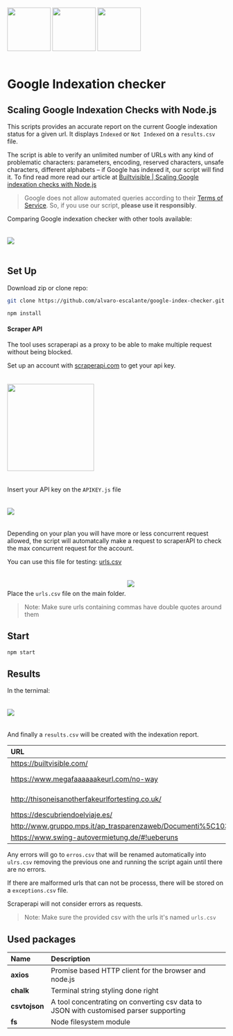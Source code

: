 <div>
  <img height="100" vspace='20' src="https://pbs.twimg.com/profile_images/1041703245683548160/lQz91qoP_400x400.jpg">
  <img height="100" vspace='20' src="https://app.builtvisible.com/public/scraper.jpg">
  <img height="100" vspace='20' src="https://cdn.worldvectorlogo.com/logos/nodejs-icon.svg">&nbsp;&nbsp;
  <h1>Google Indexation checker</h1>
</div>

 Scaling Google Indexation Checks with Node.js
---------------------------------------------------------------------------------------

This scripts provides an accurate report on the current Google indexation status for a given url. It displays `Indexed` or `Not Indexed` on a `results.csv` file.

The script is able to verify an unlimited number of URLs with any kind of problematic characters: parameters, encoding, reserved characters, unsafe characters, different alphabets – if Google has indexed it, our script will find it. To find read more read our article at <a href='https://builtvisible.com/scaling-google-indexation-checks-with-node-js/'>Builtvisible | Scaling Google indexation checks with Node.js</a>

> Google does not allow automated queries according to their <a href='https://support.google.com/webmasters/answer/66357?hl=en' target='_blank'>Terms of Service</a>. So, if you use our script, <strong>please use it responsibly</strong>.

Comparing Google indexation checker with other tools available:

<img vspace='20' src='https://app.builtvisible.com/public/chart.png'>

## Set Up

Download zip or clone repo:

```bash
git clone https://github.com/alvaro-escalante/google-index-checker.git
```

```bash
npm install
```

#### Scraper API 

The tool uses scraperapi as a proxy to be able to make multiple request without being blocked.

Set up an account with <a href="https://www.scraperapi.com/?fp_ref=alvaro14">scraperapi.com</a> to get your api key.

<img height='200' vspace='20' src="https://app.builtvisible.com/public/scraperkey.jpg?">


Insert your API key on the `APIKEY.js` file

<img vspace='20' src="https://app.builtvisible.com/public/apikey.jpg">

Depending on your plan you will have more or less concurrent request allowed, the script will automatcally make a request to scraperAPI to check the max concurrent request for the account.


You can use this file for testing: <a href='https://app.builtvisible.com/public/urls.csv'>urls.csv</a>


Place the `urls.csv` file on the main folder.
<img vspace='20' src="https://app.builtvisible.com/public/urls.jpg?">

> Note: Make sure urls containing commas have double quotes around them

## Start

```bash
npm start
``` 


## Results

In the ternimal:

<img vspace='20' src="https://app.builtvisible.com/public/results.jpg">

And finally a `results.csv` will be created with the indexation report.

| URL | Status |
| :--------- | :--------------------
https://builtvisible.com/ | Indexed
https://www.megafaaaaaakeurl.com/no-way | Not Indexed
http://thisoneisanotherfakeurlfortesting.co.uk/ | Not Indexed
https://descubriendoelviaje.es/ | Indexed
http://www.gruppo.mps.it/ap_trasparenzaweb/Documenti%5C103029489.pdf | Indexed
https://www.swing-autovermietung.de/#!ueberuns | Indexed

Any errors will go to `erros.csv` that will be renamed automatically into `ulrs.csv` removing the previous one and running the script again until there are no errors.

If there are malformed urls that can not be processs, there will be stored on a `exceptions.csv` file.

Scraperapi will not consider errors as requests.
 
> Note: Make sure the provided csv with the urls it's named `urls.csv`

## Used packages

| Name | Description |
| :--- | :----------- |
| **axios** | Promise based HTTP client for the browser and node.js |
| **chalk** | Terminal string styling done right |
| **csvtojson** | A tool concentrating on converting csv data to JSON with customised parser supporting |
| **fs** | Node filesystem module |